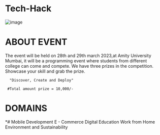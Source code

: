 # Tech-Hack
![image](https://user-images.githubusercontent.com/125008362/218250743-7913118f-97bd-4b81-99b2-b60ae789145d.png)

# ABOUT EVENT

The event will be held on 28th and 29th march 2023,at Amity University Mumbai, it will be a programming event where students from different college can come and compete.
We have three prizes in the competition. Showcase your skill and grab the prize.

      "Discover, Create and Deploy" 

     #Total amount prize = 10,000/-
     
# DOMAINS
*#    Mobile Development
      E - Commerce
      Digital Education
      Work from Home
      Environment and Sustainability

